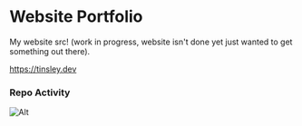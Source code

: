 # Website Portfolio
My website src!
(work in progress, website isn't done yet just wanted to get something out there).<br>

https://tinsley.dev

### Repo Activity
![Alt](https://repobeats.axiom.co/api/embed/7243c9d73cfd47b17de334e7252899264efb530a.svg "Repobeats analytics image")
